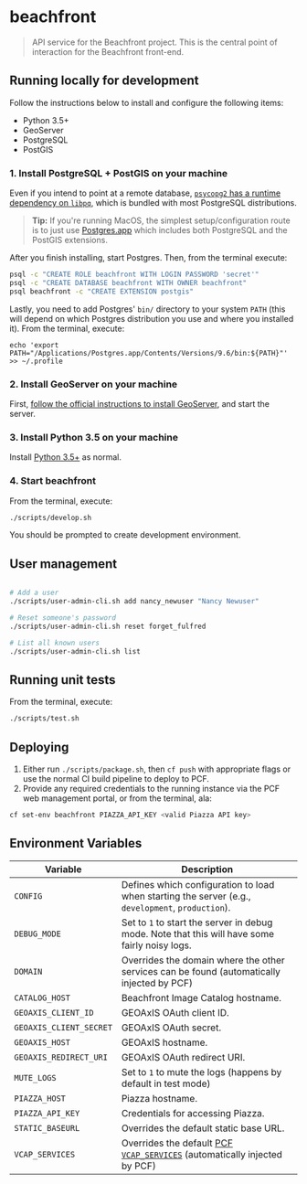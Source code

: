 # beachfront

> API service for the Beachfront project. This is the central point of interaction
> for the Beachfront front-end.


## Running locally for development

Follow the instructions below to install and configure the following items:

- Python 3.5+
- GeoServer
- PostgreSQL
- PostGIS


### 1. Install PostgreSQL + PostGIS on your machine

Even if you intend to point at a remote database, [`psycopg2` has a runtime
dependency on `libpq`](http://initd.org/psycopg/docs/install.html), which is
bundled with most PostgreSQL distributions.

> **Tip:** If you're running MacOS, the simplest setup/configuration route is to
>          just use [Postgres.app](http://postgresql.org/download/macosx/) which
>          includes both PostgreSQL and the PostGIS extensions.

After you finish installing, start Postgres.  Then, from the terminal execute:

```bash
psql -c "CREATE ROLE beachfront WITH LOGIN PASSWORD 'secret'"
psql -c "CREATE DATABASE beachfront WITH OWNER beachfront"
psql beachfront -c "CREATE EXTENSION postgis"
```

Lastly, you need to add Postgres' `bin/` directory to your system `PATH` (this
will depend on which Postgres distribution you use and where you installed it).
From the terminal, execute:

```
echo 'export PATH="/Applications/Postgres.app/Contents/Versions/9.6/bin:${PATH}"' >> ~/.profile
```


### 2. Install GeoServer on your machine

First, [follow the official instructions to install
GeoServer](http://docs.geoserver.org/latest/en/user/installation/osx_binary.html),
and start the server.


### 3. Install Python 3.5 on your machine

Install [Python 3.5+](https://www.python.org/downloads/) as normal.


### 4. Start beachfront

From the terminal, execute:

```bash
./scripts/develop.sh
```

You should be prompted to create development environment.


## User management

```bash

# Add a user
./scripts/user-admin-cli.sh add nancy_newuser "Nancy Newuser"

# Reset someone's password
./scripts/user-admin-cli.sh reset forget_fulfred

# List all known users
./scripts/user-admin-cli.sh list

```


## Running unit tests

From the terminal, execute:

```bash
./scripts/test.sh
```


## Deploying

1. Either run `./scripts/package.sh`, then `cf push` with appropriate flags or use
the normal CI build pipeline to deploy to PCF.
2. Provide any required credentials to the running instance via the PCF web management
portal, or from the terminal, ala:

```bash
cf set-env beachfront PIAZZA_API_KEY <valid Piazza API key>
```


## Environment Variables

| Variable                | Description |
|-------------------------|-------------|
| `CONFIG`                | Defines which configuration to load when starting the server (e.g., `development`, `production`). |
| `DEBUG_MODE`           | Set to `1` to start the server in debug mode.  Note that this will have some fairly noisy logs. |
| `DOMAIN`                | Overrides the domain where the other services can be found (automatically injected by PCF) |
| `CATALOG_HOST`          | Beachfront Image Catalog hostname. |
| `GEOAXIS_CLIENT_ID`     | GEOAxIS OAuth client ID. |
| `GEOAXIS_CLIENT_SECRET` | GEOAxIS OAuth secret. |
| `GEOAXIS_HOST`          | GEOAxIS hostname. |
| `GEOAXIS_REDIRECT_URI`  | GEOAxIS OAuth redirect URI. |
| `MUTE_LOGS`             | Set to `1` to mute the logs (happens by default in test mode) |
| `PIAZZA_HOST`           | Piazza hostname. |
| `PIAZZA_API_KEY`        | Credentials for accessing Piazza. |
| `STATIC_BASEURL`        | Overrides the default static base URL. |
| `VCAP_SERVICES`         | Overrides the default [PCF `VCAP_SERVICES`](https://docs.run.pivotal.io/devguide/deploy-apps/environment-variable.html#VCAP-SERVICES) (automatically injected by PCF) |
